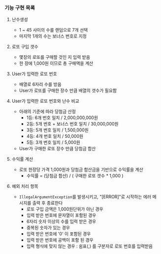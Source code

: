 ### 기능 구현 목록
1. 난수생성
    - 1 ~ 45 사이의 수를 랜덤으로 7개 선택
    - 마지막 1개의 수는 보너스 번호로 지정
    
2. 로또 구입 갯수
    - 몇장의 로또를 구매할 것인 지 입력 받음
    - 한 장에 1,000원 이므로 총 구매액을 계산

3. User가 입력한 로또 번호
    - 배열로 6자리 수를 방음
    - User가 로또를 구매한 장수 만큼 배열의 갯수가 필요함

4. User가 입력한 로또 번호와 난수 비교
    - 아래의 기준에 따라 당첨금 산정    
        - 1등: 6개 번호 일치 / 2,000,000,000원
        - 2등: 5개 번호 + 보너스 번호 일치 / 30,000,000원
        - 3등: 5개 번호 일치 / 1,500,000원
        - 4등: 4개 번호 일치 / 50,000원
        - 5등: 3개 번호 일치 / 5,000원
    - User가 구매한 로또 장수 만큼 당첨금 합산

5. 수익률 계산
    - 로또 한장당 가격 1,000원과 당첨금 합산금을 기반으로 수익률을 계산
        - 수익률 = (당첨금 합산) / ( 구매한 로또 갯수 * 1,000 )

6. 예외 처리 항목
    - `IllegalArgumentException`를 발생시키고, "[ERROR]"로 시작하는 에러 메시지를 출력 후 종료한다
        - 로또 구입 금액은 1,000원단위가 아닌 경우
        - 입력 받은 번호에 문자열이 포함된 경우
        - 6자리 숫자 이상의 수를 입력 받은 경우
        - 중복된 숫자가 있는 경우
        - 입력 받은 번호에 '0' 이 포함된 경우
        - 입력 받은 번호에 공백이 포함 된 경우
        - 입력 형식에 맞지 않는 경우 : 쉼표(,) 를 구분자로 로또 번호를 입력받음
